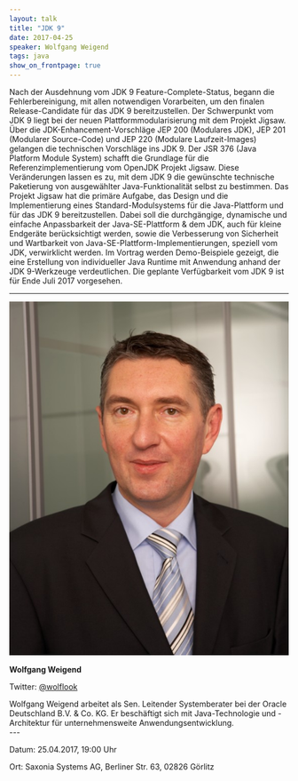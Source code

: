 ```yaml
---
layout: talk
title: "JDK 9"
date: 2017-04-25
speaker: Wolfgang Weigend
tags: java
show_on_frontpage: true
---
```


Nach der Ausdehnung vom JDK 9 Feature-Complete-Status, begann die Fehlerbereinigung, mit allen notwendigen Vorarbeiten, um den finalen Release-Candidate für das JDK 9 bereitzustellen. Der Schwerpunkt vom JDK 9 liegt bei der neuen Plattformmodularisierung mit dem Projekt Jigsaw. Über die JDK-Enhancement-Vorschläge JEP 200 (Modulares JDK), JEP 201 (Modularer Source-Code) und JEP 220 (Modulare Laufzeit-Images) gelangen die technischen Vorschläge ins JDK 9. Der JSR 376 (Java Platform Module System) schafft die Grundlage für die Referenzimplementierung vom OpenJDK Projekt Jigsaw. Diese Veränderungen lassen es zu, mit dem JDK 9 die gewünschte technische Paketierung von ausgewählter Java-Funktionalität selbst zu bestimmen. Das Projekt Jigsaw hat die primäre Aufgabe, das Design und die Implementierung eines Standard-Modulsystems für die Java-Plattform und für das JDK 9 bereitzustellen. Dabei soll die durchgängige, dynamische und einfache Anpassbarkeit der Java-SE-Plattform & dem JDK, auch für kleine Endgeräte berücksichtigt werden, sowie die Verbesserung von Sicherheit und Wartbarkeit von Java-SE-Plattform-Implementierungen, speziell vom JDK, verwirklicht werden. Im Vortrag werden Demo-Beispiele gezeigt, die eine Erstellung von individueller Java Runtime mit Anwendung anhand der JDK 9-Werkzeuge verdeutlichen. Die geplante Verfügbarkeit vom JDK 9 ist für Ende Juli 2017 vorgesehen.

---
<div class="speaker-info">
  <div class="short-info">
    <img src="/images/wolfgang_weigend.jpg">
    <p><strong>Wolfgang Weigend</strong></p>
    <p>Twitter: <a href="https://twitter.com/wolflook">@wolflook</a></p>
  </div>
  <div class="description">
    Wolfgang Weigend arbeitet als Sen. Leitender Systemberater bei der Oracle Deutschland B.V. & Co. KG. Er beschäftigt sich mit Java-Technologie und -Architektur für unternehmensweite Anwendungsentwicklung.
  </div>
</div>
---

Datum: 25.04.2017, 19:00 Uhr

Ort: Saxonia Systems AG, Berliner Str. 63, 02826 Görlitz
